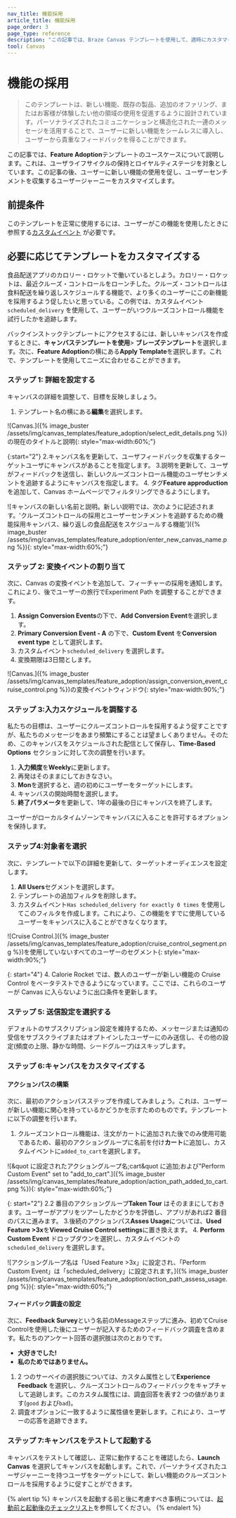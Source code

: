 ```yaml
---
nav_title: 機能採用
article_title: 機能採用
page_order: 3
page_type: reference
description: "この記事では、Braze Canvas テンプレートを使用して、適時にカスタマイズされたメッセージを配信し、利点と使用上のヒントを強調する方法について説明します。"
tool: Canvas
---
```


# 機能の採用

> このテンプレートは、新しい機能、既存の製品、追加のオファリング、またはお客様が体験したい他の領域の使用を促進するように設計されています。パーソナライズされたコミュニケーションと構造化された一連のメッセージを活用することで、ユーザーに新しい機能をシームレスに導入し、ユーザーから貴重なフィードバックを得ることができます。 

この記事では、**Feature Adoption**テンプレートのユースケースについて説明します。これは、ユーザライフサイクルの保持とロイヤルティステージを対象としています。この記事の後、ユーザーに新しい機能の使用を促し、ユーザーセンチメントを収集するユーザージャーニーをカスタマイズします。

## 前提条件

このテンプレートを正常に使用するには、ユーザーがこの機能を使用したときに参照する[カスタムイベント]({{site.baseurl}}/user_guide/data_and_analytics/custom_data/custom_events) が必要です。

## 必要に応じてテンプレートをカスタマイズする

食品配送アプリのカロリー・ロケットで働いているとしよう。カロリー・ロケットは、最近クルーズ・コントロールをローンチした。クルーズ・コントロールは食料配送を繰り返しスケジュールする機能で、より多くのユーザーにこの新機能を採用するよう促したいと思っている。この例では、カスタムイベント`scheduled_delivery` を使用して、ユーザーがいつクルーズコントロール機能を試行したかを追跡します。

バックインストックテンプレートにアクセスするには、新しいキャンバスを作成するときに、**キャンバステンプレートを使用**> **ブレーズテンプレート**を選択します。次に、**Feature Adoption**の横にある**Apply Template**を選択します。これで、テンプレートを使用してニーズに合わせることができます。

### ステップ 1: 詳細を設定する

キャンバスの詳細を調整して、目標を反映しましょう。

1. テンプレート名の横にある**編集**を選択します。

![Canvas.]({% image_buster /assets/img/canvas_templates/feature_adoption/select_edit_details.png %})の現在のタイトルと説明{: style="max-width:60%;"}

{:start="2"}
2\.キャンバス名を更新して、ユーザフィードバックを収集するターゲットユーザにキャンバスがあることを指定します。
3\.説明を更新して、ユーザがフィードバックを送信し、新しいクルーズコントロール機能のユーザセンチメントを追跡するようにキャンバスを指定します。
4. タグ**Feature approduction** を追加して、Canvas ホームページでフィルタリングできるようにします。

![キャンバスの新しい名前と説明。新しい説明では、次のように記述されます。'クルーズコントロールの採用とユーザーセンチメントを追跡するための機能採用キャンバス、繰り返しの食品配送をスケジュールする機能']({% image_buster /assets/img/canvas_templates/feature_adoption/enter_new_canvas_name.png %}){: style="max-width:60%;"}

### ステップ 2: 変換イベントの割り当て

次に、Canvas の変換イベントを追加して、フィーチャーの採用を通知します。これにより、後でユーザーの旅行でExperiment Path を調整することができます。

1. **Assign Conversion Events**の下で、**Add Conversion Event**を選択します。
2. **Primary Conversion Event - A** の下で、**Custom Event** を**Conversion event type** として選択します。
3. カスタムイベント`scheduled_delivery` を選択します。
4. 変換期限は3日間とします。

![Canvas.]({% image_buster /assets/img/canvas_templates/feature_adoption/assign_conversion_event_cruise_control.png %})の変換イベントウィンドウ{: style="max-width:90%;"}

### ステップ 3:入力スケジュールを調整する

私たちの目標は、ユーザーにクルーズコントロールを採用するよう促すことですが、私たちのメッセージをあまり頻繁にすることは望ましくありません。そのため、このキャンバスをスケジュールされた配信として保存し、**Time-Based Options** セクションに対して次の調整を行います。

1. **入力頻度**を**Weekly**に更新します。
2. 再発はそのままにしておきなさい。
3. **Mon**を選択すると、週の初めにユーザーをターゲットにします。
4. キャンバスの開始時間を選択します。
5. **終了パラメータ**を更新して、1年の最後の日にキャンバスを終了します。

ユーザーがローカルタイムゾーンでキャンバスに入ることを許可するオプションを保持します。

### ステップ4:対象者を選択

次に、テンプレートで以下の詳細を更新して、ターゲットオーディエンスを設定します。

1. **All Users**セグメントを選択します。
2. テンプレートの追加フィルタを削除します。 
3. カスタムイベント`Has scheduled_delivery for exactly 0 times` を使用してこのフィルタを作成します。これにより、この機能をすでに使用しているユーザーをキャンバスに入ることができなくなります。

![Cruise Control.]({% image_buster /assets/img/canvas_templates/feature_adoption/cruise_control_segment.png %})を使用していないすべてのユーザーのセグメント{: style="max-width:90%;"}

{: start="4"}
4. Calorie Rocket では、数人のユーザーが新しい機能の Cruise Control をベータテストできるようになっています。ここでは、これらのユーザーが Canvas に入らないように出口条件を更新します。

### ステップ 5: 送信設定を選択する

デフォルトのサブスクリプション設定を維持するため、メッセージまたは通知の受信をサブスクライブまたはオプトインしたユーザーにのみ送信し、その他の設定(頻度の上限、静かな時間、シードグループ)はスキップします。

### ステップ 6:キャンバスをカスタマイズする

#### アクションパスの構築

次に、最初のアクションパスステップを作成してみましょう。これは、ユーザーが新しい機能に関心を持っているかどうかを示すためのものです。テンプレートに以下の調整を行います。

1. クルーズコントロール機能は、注文がカートに追加された後でのみ使用可能であるため、最初のアクショングループに名前を付け**カート**に追加し、カスタムイベントに`added_to_cart`を選択します。

![&quot に設定されたアクショングループ名;cart&quot に追加;および"Perform Custom Event" set to "add_to_cart".]({% image_buster /assets/img/canvas_templates/feature_adoption/action_path_added_to_cart.png %}){: style="max-width:60%;"}

{: start="2"}
2\.2 番目のアクショングループ**Taken Tour** はそのままにしておきます。ユーザーがアプリをツアーしたかどうかを評価し、アプリがあれば2 番目のパスに進みます。
3\.後続のアクションパス**Asses Usage**については、**Used Feature >3x**を**Viewed Cruise Control settings**に置き換えます。
4. **Perform Custom Event** ドロップダウンを選択し、カスタムイベントの`scheduled_delivery` を選択します。

![アクショングループ名は「Used Feature >3x」に設定され、「Perform Custom Event」は「scheduled_delivery」に設定されます。]({% image_buster /assets/img/canvas_templates/feature_adoption/action_path_assess_usage.png %}){: style="max-width:60%;"}

#### フィードバック調査の設定

次に、**Feedback Survey**という名前のMessageステップに進み、初めてCruise Controlを使用した後にユーザーが記入するためのフィードバック調査を含めます。私たちのアンケート回答の選択肢は次のとおりです。

- **大好きでした!**
- **私のためではありません。**

1. 2 つのサーベイの選択肢については、カスタム属性として**Experience Feedback** を選択し、クルーズコントロールのフィードバックをキャプチャして追跡します。このカスタム属性には、調査回答を表す2 つの値があります(`good` および`bad`)。
2. 調査オプションに一致するように属性値を更新します。これにより、ユーザーの応答を追跡できます。

### ステップ 7:キャンバスをテストして起動する

キャンバスをテストして確認し、正常に動作することを確認したら、**Launch Canvas** を選択してキャンバスを起動します。これで、パーソナライズされたユーザジャーニーを持つユーザをターゲットにして、新しい機能のクルーズコントロールを採用するように促すことができます。

{% alert tip %}
キャンバスを起動する前と後に考慮すべき事柄については、[起動前と起動後のチェックリスト]({{site.baseurl}}/user_guide/engagement_tools/canvas/ideas_and_strategies/pre_post_launch_checklist/#things-to-consider-before-launch)を参照してください。
{% endalert %}
